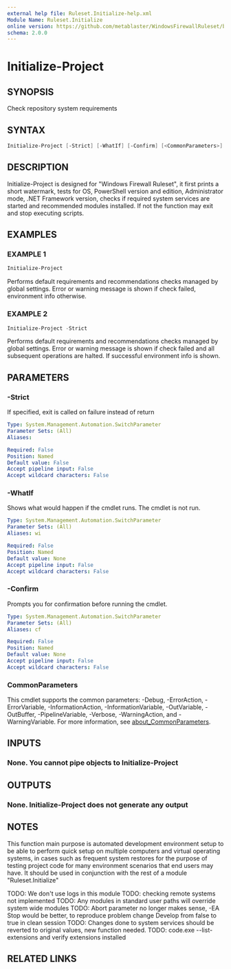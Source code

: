 ```yaml
---
external help file: Ruleset.Initialize-help.xml
Module Name: Ruleset.Initialize
online version: https://github.com/metablaster/WindowsFirewallRuleset/blob/master/Modules/Ruleset.Initialize/Help/en-US/Initialize-Project.md
schema: 2.0.0
---
```


# Initialize-Project

## SYNOPSIS

Check repository system requirements

## SYNTAX

```powershell
Initialize-Project [-Strict] [-WhatIf] [-Confirm] [<CommonParameters>]
```

## DESCRIPTION

Initialize-Project is designed for "Windows Firewall Ruleset", it first prints a short watermark,
tests for OS, PowerShell version and edition, Administrator mode, .NET Framework version, checks if
required system services are started and recommended modules installed.
If not the function may exit and stop executing scripts.

## EXAMPLES

### EXAMPLE 1

```powershell
Initialize-Project
```

Performs default requirements and recommendations checks managed by global settings.
Error or warning message is shown if check failed, environment info otherwise.

### EXAMPLE 2

```powershell
Initialize-Project -Strict
```

Performs default requirements and recommendations checks managed by global settings.
Error or warning message is shown if check failed and all subsequent operations are halted.
If successful environment info is shown.

## PARAMETERS

### -Strict

If specified, exit is called on failure instead of return

```yaml
Type: System.Management.Automation.SwitchParameter
Parameter Sets: (All)
Aliases:

Required: False
Position: Named
Default value: False
Accept pipeline input: False
Accept wildcard characters: False
```

### -WhatIf

Shows what would happen if the cmdlet runs.
The cmdlet is not run.

```yaml
Type: System.Management.Automation.SwitchParameter
Parameter Sets: (All)
Aliases: wi

Required: False
Position: Named
Default value: None
Accept pipeline input: False
Accept wildcard characters: False
```

### -Confirm

Prompts you for confirmation before running the cmdlet.

```yaml
Type: System.Management.Automation.SwitchParameter
Parameter Sets: (All)
Aliases: cf

Required: False
Position: Named
Default value: None
Accept pipeline input: False
Accept wildcard characters: False
```

### CommonParameters

This cmdlet supports the common parameters: -Debug, -ErrorAction, -ErrorVariable, -InformationAction, -InformationVariable, -OutVariable, -OutBuffer, -PipelineVariable, -Verbose, -WarningAction, and -WarningVariable. For more information, see [about_CommonParameters](http://go.microsoft.com/fwlink/?LinkID=113216).

## INPUTS

### None. You cannot pipe objects to Initialize-Project

## OUTPUTS

### None. Initialize-Project does not generate any output

## NOTES

This function main purpose is automated development environment setup to be able to perform quick
setup on multiple computers and virtual operating systems, in cases such as frequent system restores
for the purpose of testing project code for many environment scenarios that end users may have.
It should be used in conjunction with the rest of a module "Ruleset.Initialize"

TODO: We don't use logs in this module
TODO: checking remote systems not implemented
TODO: Any modules in standard user paths will override system wide modules
TODO: Abort parameter no longer makes sense, -EA Stop would be better, to reproduce problem change
Develop from false to true in clean session
TODO: Changes done to system services should be reverted to original values, new function needed.
TODO: code.exe --list-extensions and verify extensions installed

## RELATED LINKS
